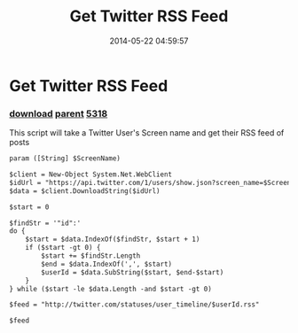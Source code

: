 ﻿---
pid:            5180
parent:         5166
children:       5318
poster:         bonioctavianus
title:          Get Twitter RSS Feed
date:           2014-05-22 04:59:57
description:    This script will take a Twitter User's Screen name and get their RSS feed of posts
format:         xml
---

# Get Twitter RSS Feed

### [download](5180.xml) [parent](5166.md) [5318](5318.md)

This script will take a Twitter User's Screen name and get their RSS feed of posts

```xml
param ([String] $ScreenName)

$client = New-Object System.Net.WebClient
$idUrl = "https://api.twitter.com/1/users/show.json?screen_name=$ScreenName"
$data = $client.DownloadString($idUrl)

$start = 0

$findStr = '"id":'
do {
    $start = $data.IndexOf($findStr, $start + 1)
    if ($start -gt 0) {
        $start += $findStr.Length
        $end = $data.IndexOf(',', $start)
        $userId = $data.SubString($start, $end-$start)
    }
} while ($start -le $data.Length -and $start -gt 0)

$feed = "http://twitter.com/statuses/user_timeline/$userId.rss"

$feed
```
